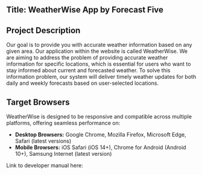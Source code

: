 ## Title: WeatherWise App by Forecast Five

## Project Description
Our goal is to provide you with accurate weather information based on any given area. Our application within the website is called WeatherWise. 
We are aiming to address the problem of providing accurate weather information for specific locations, which is essential for users who want to stay 
informed about current and forecasted weather. To solve this information problem, our system will deliver timely weather updates for both daily and 
weekly forecasts based on user-selected locations.

## Target Browsers
WeatherWise is designed to be responsive and compatible across multiple platforms, offering seamless performance on:
- **Desktop Browsers:** Google Chrome, Mozilla Firefox, Microsoft Edge, Safari (latest versions)
- **Mobile Browsers:** iOS Safari (iOS 14+), Chrome for Android (Android 10+), Samsung Internet (latest version)

Link to developer manual here:

